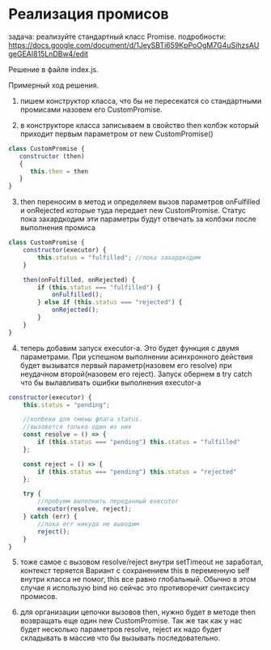 # Реализация промисов

задача: реализуйте стандартный класс Promise.
подробности: https://docs.google.com/document/d/1JeySBTi659KpPoOgM7G4uSihzsAUgeGEAI815LnDBw4/edit

Решение в файле index.js.

Примерный ход решения.

1. пишем конструктор класса, что бы не пересекатся со стандартными промисами назовем его CustomPromise.

2. в конструкторе класса записываем в свойство then колбэк который приходит первым параметром от new CustomPromise()
```javascript
class CustomPromise {
   constructor (then) 
   {
      this.then = then
   }
}
```
3. then переносим в метод и определяем вызов параметров onFulfilled и onRejected которые туда передает new CustomPromise. Статус пока захардкодим 
эти параметры будут отвечать за колбэки после выполнения промиса
```javascript
class CustomPromise {
    constructor(executor) {
        this.status = "fulfilled"; //пока захардкодим
    }

    then(onFulfilled, onRejected) {
        if (this.status === "fulfilled") {
            onFulfilled();
        } else if (this.status === "rejected") {
            onRejected();
        }
    }
}
``` 

4. теперь добавим запуск executor-а. Это будет функция с двумя параметрами. При успешном выполнении асинхронного действия будет вызыватся первый параметр(назовем его resolve) при неудачном второй(назовем его reject). Запуск обернем в try catch что бы вылавливать ошибки выполнения executor-а
```javascript
constructor(executor) {
    this.status = "pending";

    //колбеки для смены флага status. 
    //вызовется только один из них
    const resolve = () => {
        if (this.status === "pending") this.status = "fulfilled"
    };

    const reject = () => {
        if (this.status === "pending") this.status = "rejected"
    };

    try {
        //пробуем выполнить переданный executor
        executor(resolve, reject);
    } catch (err) {
        //пока err никуда не выводим
        reject();
    }
}

```

5. тоже самое с вызовом resolve/reject внутри setTimeout не заработал, контекст теряется Вариант с сохранением this в переменную self внутри класса не помог, this все равно глобальный. Обычно в этом случае я использую bind но сейчас это противоречит синтаксису промисов.


6. для организации цепочки вызовов then, нужно будет в методе then возвращать  еще один new CustomPromise. Так же так как у нас будет несколько параметров  resolve, reject их надо будет складывать в массив что бы вызывать последовательно.



